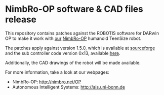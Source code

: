 
NimbRo-OP software & CAD files release
======================================

This repository contains patches against the ROBOTIS software for DARwIn OP
to make it work with [our](http://ais.uni-bonn.de) [NimbRo-OP](http://nimbro.net/OP)
humanoid TeenSize robot.

The patches apply against version 1.5.0, which is available at
[sourceforge](http://sourceforge.net/projects/darwinop/files/Software/Main%20Controller/Source%20Code/DARwIn-OP_ROBOTIS_v1.5.0.zip/download)
and the sub controller code version 0x13, available
[here](http://sourceforge.net/projects/darwinop/files/Software/Sub%20Controller/CM730_FIRMWARE_VER0x13_20110922.zip/download).

Additionally, the CAD drawings of the robot will be made available.

For more information, take a look at our webpages:

* NimbRo-OP: http://nimbro.net/OP
* Autonomous Intelligent Systems: http://ais.uni-bonn.de
